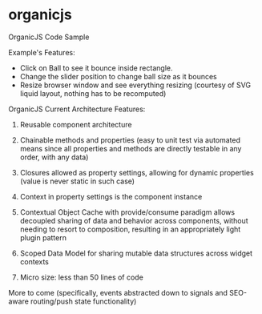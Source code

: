 organicjs
=========

OrganicJS Code Sample

Example's Features: 

- Click on Ball to see it bounce inside rectangle.
- Change the slider position to change ball size as it bounces
- Resize browser window and see everything resizing (courtesy of SVG liquid layout, nothing has to be recomputed)

OrganicJS Current Architecture Features:

1. Reusable component architecture

2. Chainable methods and properties (easy to unit test via automated means since all properties and methods are directly testable in any order, with any data) 

3. Closures allowed as property settings, allowing for dynamic properties (value is never static in such case) 

4. Context in property settings is the component instance

5. Contextual Object Cache with provide/consume paradigm allows decoupled sharing of data and behavior across components, without needing to resort to composition,
resulting in an appropriately light plugin pattern

6. Scoped Data Model for sharing mutable data structures across widget contexts

7. Micro size: less than 50 lines of code

More to come (specifically, events abstracted down to signals and SEO-aware routing/push state functionality)
